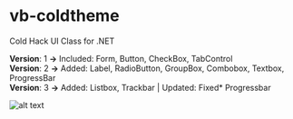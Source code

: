 # vb-coldtheme
Cold Hack UI Class for .NET

<strong>Version</strong>: 1 <strong>-></strong> Included: Form, Button, CheckBox, TabControl<br>
<strong>Version</strong>: 2 <strong>-></strong> Added: Label, RadioButton, GroupBox, Combobox, Textbox, ProgressBar<br>
<strong>Version</strong>: 3 <strong>-></strong> Added: Listbox, Trackbar | Updated: Fixed* Progressbar

![alt text](https://i.hizliresim.com/g9BnZ3.png)
